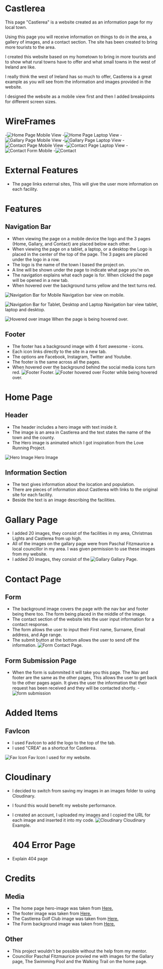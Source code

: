 # Castlerea
This page "Castlerea" is a website created as an information page for my local town.

Using this page you will receive information on things to do in the area, a gallery of images, and a contact section. The site has been created to bring more tourists to the area.

I created this website based on my hometown to bring in more tourists and to show what rural towns have to offer and what small towns in the west of Ireland are like.

I really think the west of Ireland has so much to offer, Castlerea is a great example as you will see from the information and images provided in the website.

I designed the website as a mobile view first and then I added breakpoints for different screen sizes.

# WireFrames 
-![Home Page Mobile View](https://res.cloudinary.com/dp9lxtk3y/image/upload/v1673883228/README%20Images/Gallery%20Photos/index-mobile-view_wcjg0n.png)
-![Home Page Laptop View](https://res.cloudinary.com/dp9lxtk3y/image/upload/v1673883228/README%20Images/Gallery%20Photos/index-laptop-view_xbuhs9.png) 
-![Gallary Page Mobile View](https://res.cloudinary.com/dp9lxtk3y/image/upload/v1673883227/README%20Images/Gallery%20Photos/gallary-mobile-view_voytqr.png) 
-![Gallary Page Laptop View](https://res.cloudinary.com/dp9lxtk3y/image/upload/v1673883227/README%20Images/Gallery%20Photos/gallary-laptop-view_bbyhqz.png) 
-![Contact Page Mobile View](https://res.cloudinary.com/dp9lxtk3y/image/upload/v1673883228/README%20Images/Gallery%20Photos/contact-mobile-view_opau5z.png)
-![Contact Page Laptop View](https://res.cloudinary.com/dp9lxtk3y/image/upload/v1673883228/README%20Images/Gallery%20Photos/contact-laptop-view_gqrdoj.png)
-![Contact Form Mobile](https://res.cloudinary.com/dp9lxtk3y/image/upload/v1674282928/contact-form-mobile_bvw7c3.png)
-![Contact](https://res.cloudinary.com/dp9lxtk3y/image/upload/v1674282928/contact-form-desktop_fclptp.png)

# External Features
  - The page links external sites, This will give the user more information on each facility. 

# Features 

## Navigation Bar
  - When viewing the page on a mobile device the logo and the 3 pages (Home, Gallary, and Contact) are placed below each other.
  - When viewing the page on a tablet, a laptop, or a desktop the Logo is placed in the center of the top of the page. The 3 pages are placed under the logo in a row.
  - The logo is the name of the town I based the project on.
  - A line will be shown under the page to indicate what page you're on.
  - The navigation explains what each page is for. When clicked the page will be opened in a new tab.
  - When hovered over the background turns yellow and the text turns red.

  ![Navigation Bar for Mobile](https://res.cloudinary.com/dp9lxtk3y/image/upload/v1673645805/README%20Images/nav-mobile_rm3tom.png) Navigation bar view on mobile.

  ![Navigation Bar for Tablet, Desktop and Laptop](https://res.cloudinary.com/dp9lxtk3y/image/upload/v1673646632/README%20Images/nav-tablet_jumnlf.png) Navigation bar view tablet, laptop and desktop.

  ![Hovered over image](https://res.cloudinary.com/dp9lxtk3y/image/upload/v1674285348/highlight-background_rtehst.png) When the page is being hovered over.

  ## Footer
  - The footer has a background image with 4 font awesome - icons.
  - Each icon links directly to the site in a new tab.
  - The options are Facebook, Instagram, Twitter and Youtube.
  - The footer is the same across all the pages.
  - When hovered over the background behind the social media icons turn red.
  ![Footer](https://res.cloudinary.com/dp9lxtk3y/image/upload/v1674285639/footer-readme_ysktr8.png) Footer.
  ![Footer hovered over](https://res.cloudinary.com/dp9lxtk3y/image/upload/v1674285627/footer-highlight_rnyy9p.png) Footer while being hovered over.

# Home Page

## Header
  - The header includes a hero image with text inside it. 
  - The image is an area in Castlerea and the text states the name of the town and the county.
  - The Hero image is animated which I got inspiration from the Love Running Project.

![Hero Image](https://res.cloudinary.com/dp9lxtk3y/image/upload/v1673647185/README%20Images/header-screenshot_ita0bs.png) Hero Image


## Information Section
  - The text gives information about the location and population.
  - There are pieces of information about Castlerea with links to the original site for each facility.
  - Beside the text is an image describing the facilities.


# Gallary Page
   - I added 20 images, they consist of the facilities in my area, Christmas Lights and Castlerea from up high.
  - All of the images on the gallary page were from Paschal Fitzmaurice a local councillor in my area. I was given permission to use these images from my website. 
  - I added 20 images, they consist of the 
  ![Gallary](https://res.cloudinary.com/dp9lxtk3y/image/upload/v1673880345/README%20Images/Gallery%20Photos/gallary-readme_b29sfp.png) Gallary Page.

# Contact Page
## Form
  - The background image covers the page with the nav bar and footer being there too.  The form being placed in the middle of the image.
  - The contact section of the website lets the user input information for a contact response.
  - The form allows the user to input their First name, Surname, Email address, and Age range.
  - The submit button at the bottom allows the user to send off the information.
![Form](https://res.cloudinary.com/dp9lxtk3y/image/upload/v1673880754/README%20Images/Gallery%20Photos/contact-readme_zhvcv6.png) Contact Page.

## Form Submission Page
  - When the form is submmited it will take you this page. The Nav and footer are the same as the other pages, This allows the user to get back to the other pages again. It gives the user the information that their request has been received and they will be contacted shortly. 
  -![form submission](https://res.cloudinary.com/dp9lxtk3y/image/upload/v1674284918/form-submission_mdpwy6.png)


# Added Items
  ## FavIcon
  - I used FavIcon to add the logo to the top of the tab.
  - I used "CREA" as a shortcut for Castlerea.

  ![Fav Icon](https://res.cloudinary.com/dp9lxtk3y/image/upload/v1673822771/README%20Images/Gallery%20Photos/android-chrome-192x192_j4lo6z.png) Fav Icon I used for my website.

  # Cloudinary 
  - I decided to switch from saving my images in an images folder to using Cloudinary.
  - I found this would benefit my website performance.
  - I created an account, I uploaded my images and I copied the URL for each image and inserted it into my code.
    ![Cloudinary](https://res.cloudinary.com/dp9lxtk3y/image/upload/v1673879894/README%20Images/Gallery%20Photos/cloudinary-example_dcrf5f.png) Cloudinary Example.





    # 404 Error  Page
  - Explain 404 page



  # Credits
  ## Media
  - The home page hero-image was taken from [Here.](https://assets-eu-01.kc-usercontent.com/aa24ba70-9a12-01ae-259b-7ef588a0b2ef/a80108c7-1a1a-4fe2-8f8b-d4f0e9699535/header-castlerea-county-roscommon.jpg?w=2304&q=66&h=672&fit=crop&fm=jpg)
   - The footer image was taken from [Here.](https://www.pexels.com/photo/from-above-shot-of-dried-leaves-and-yellow-fruit-3018825/)
  - The Castlerea Golf Club image was taken from [Here.](https://upload.wikimedia.org/wikipedia/commons/5/51/Castlerea_-_Clonalis_House_-_20190823040950.jpg) 
  - The Form background image was taken from [Here.](https://www.discoversuckvalleyway.ie/admin/uploads/walks/resized_castlerea-trails-suck-valley-way.jpg)

  ## Other
  - This project wouldn't be possible without the help from my mentor.
  - Councillor Paschal Fitzmaurice provied me with images for the Gallary page, The Swimming Pool and the Walking Trail on the home page.


  